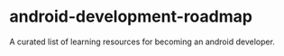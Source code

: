 # android-development-roadmap
A curated list of learning resources for becoming an android developer.
